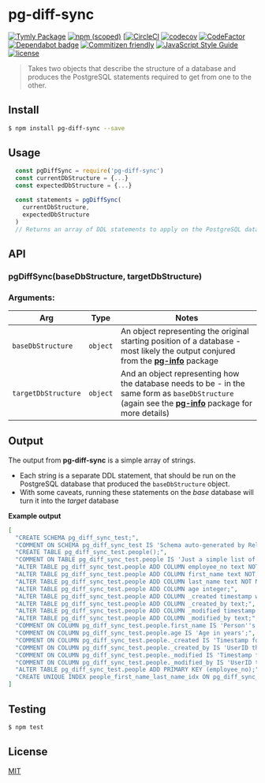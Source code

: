 # pg-diff-sync
[![Tymly Package](https://img.shields.io/badge/tymly-package-blue.svg)](https://tymly.io/)
[![npm (scoped)](https://img.shields.io/npm/v/@wmfs/pg-diff-sync.svg)](https://www.npmjs.com/package/@wmfs/pg-diff-sync)
[[![CircleCI](https://circleci.com/gh/wmfs/pg-diff-sync.svg?style=svg)](https://circleci.com/gh/wmfs/pg-diff-sync)
[![codecov](https://codecov.io/gh/wmfs/pg-diff-sync/branch/master/graph/badge.svg)](https://codecov.io/gh/wmfs/pg-diff-sync)
[![CodeFactor](https://www.codefactor.io/repository/github/wmfs/pg-diff-sync/badge)](https://www.codefactor.io/repository/github/wmfs/pg-diff-sync)
[![Dependabot badge](https://img.shields.io/badge/Dependabot-active-brightgreen.svg)](https://dependabot.com/)
[![Commitizen friendly](https://img.shields.io/badge/commitizen-friendly-brightgreen.svg)](http://commitizen.github.io/cz-cli/)
[![JavaScript Style Guide](https://img.shields.io/badge/code_style-standard-brightgreen.svg)](https://standardjs.com)
[![license](https://img.shields.io/github/license/mashape/apistatus.svg)](https://github.com/wmfs/tymly/blob/master/packages/pg-concat/LICENSE)



	
> Takes two objects that describe the structure of a database and produces the PostgreSQL statements required to get from one to the other.

## <a name="install"></a>Install
```bash
$ npm install pg-diff-sync --save
```

## <a name="usage"></a>Usage

```javascript
  const pgDiffSync = require('pg-diff-sync')
  const currentDbStructure = {...} 
  const expectedDbStructure = {...} 

  const statements = pgDiffSync(
    currentDbStructure,
    expectedDbStructure
  )  
  // Returns an array of DDL statements to apply on the PostgreSQL database
```

## <a name="api"></a>API

### pgDiffSync(baseDbStructure, targetDbStructure)

### Arguments:
| Arg  | Type | Notes |
| ---  | ----- | ------ |
| `baseDbStructure`  | `object`  | An object representing the original starting position of a database - most likely the output conjured from the __[pg-info](https://github.com/wmfs/tymly/tree/master/packages/pg-info)__ package |
| `targetDbStructure`  | `object`  | And an object representing how the database needs to be - in the same form as `baseDbStructure` (again see the __[pg-info](https://github.com/wmfs/tymly/tree/master/packages/pg-info)__ package for more details) |

## <a name="output"></a>Output

The output from __pg-diff-sync__ is a simple array of strings.

* Each string is a separate DDL statement, that should be run on the PostgreSQL database that produced the `baseDbStructure` object. 
* With some caveats, running these statements on the _base_ database will turn it into the _target_ database

__Example output__

```json
[
  "CREATE SCHEMA pg_diff_sync_test;",
  "COMMENT ON SCHEMA pg_diff_sync_test IS 'Schema auto-generated by Relationize.js!';",
  "CREATE TABLE pg_diff_sync_test.people();",
  "COMMENT ON TABLE pg_diff_sync_test.people IS 'Just a simple list of people!';",
  "ALTER TABLE pg_diff_sync_test.people ADD COLUMN employee_no text NOT NULL;",
  "ALTER TABLE pg_diff_sync_test.people ADD COLUMN first_name text NOT NULL;",
  "ALTER TABLE pg_diff_sync_test.people ADD COLUMN last_name text NOT NULL;",
  "ALTER TABLE pg_diff_sync_test.people ADD COLUMN age integer;",
  "ALTER TABLE pg_diff_sync_test.people ADD COLUMN _created timestamp with time zone NOT NULL DEFAULT now();",
  "ALTER TABLE pg_diff_sync_test.people ADD COLUMN _created_by text;",
  "ALTER TABLE pg_diff_sync_test.people ADD COLUMN _modified timestamp with time zone NOT NULL DEFAULT now();",
  "ALTER TABLE pg_diff_sync_test.people ADD COLUMN _modified_by text;",
  "COMMENT ON COLUMN pg_diff_sync_test.people.first_name IS 'Person''s first name';",
  "COMMENT ON COLUMN pg_diff_sync_test.people.age IS 'Age in years';",
  "COMMENT ON COLUMN pg_diff_sync_test.people._created IS 'Timestamp for when this record was created';",
  "COMMENT ON COLUMN pg_diff_sync_test.people._created_by IS 'UserID that created this record (if known)';",
  "COMMENT ON COLUMN pg_diff_sync_test.people._modified IS 'Timestamp for when this record was last updated';",
  "COMMENT ON COLUMN pg_diff_sync_test.people._modified_by IS 'UserID that last modified this record (if known)';",
  "ALTER TABLE pg_diff_sync_test.people ADD PRIMARY KEY (employee_no);",
  "CREATE UNIQUE INDEX people_first_name_last_name_idx ON pg_diff_sync_test.people (first_name,last_name);"
]
```

## <a name="test"></a>Testing


```bash
$ npm test
```

## <a name="license"></a>License
[MIT](https://github.com/wmfs/pg-diff-sync/blob/master/LICENSE)
